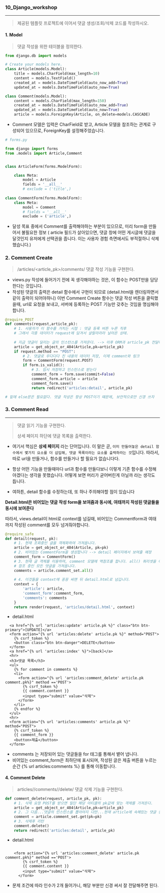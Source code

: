 ### 10_Django_workshop

---

> 제공된 템플릿 프로젝트에 이어서 댓글 생성/조회/삭제 코드를 작성하시오.



#### 1. Model

> 댓글 작성을 위한 테이블을 정의한다.



```python
from django.db import models

# Create your models here.
class Article(models.Model):
    title = models.CharField(max_length=10)
    content = models.TextField()
    created_at = models.DateTimeField(auto_now_add=True)
    updated_at = models.DateTimeField(auto_now=True)

class Comment(models.Model):
    content = models.CharField(max_length=150)
    created_at = models.DateTimeField(auto_now_add=True)
    updated_at = models.DateTimeField(auto_now=True)
    article = models.ForeignKey(Article, on_delete=models.CASCADE)

```



* Comment 모델은 입력은 CharField로 받고,  Article 모델을 참조하는 관계로 구성되어 있으므로, ForeignKey를 설정해주었습니다.



```python
# forms.py

from django import forms
from .models import Article,Comment


class ArticleForm(forms.ModelForm):

    class Meta:
        model = Article
        fields = '__all__'
        # exclude = ('title',)
        
class CommentForm(forms.ModelForm):
    class Meta:
        model = Comment
        # fields = '__all__'
        exclude = ('article',)
```



* 달성 목표 중에서 Comment를 출력해야하는 부분이 있으므로, 미리 form을 만들어서 불필요한 정보 ( article 필드가 살아있으면, 댓글 창에 어떤 게시글에 댓글을 달것인지 유저에게 선택권을 줍니다. 이는 사용자 경험 측면에서도 부적절하니 삭제했습니다.)







### 2. Comment Create

> /articles/<article_pk>/comments/ 댓글 작성 기능을 구현한다.



* views.py 작성에 들어가기 전에 꼭 생각해야하는 것은, 이 함수는 POST만을 담당한다는 것입니다. 
* 작성된 댓글의 출력은 detail 함수에서 구현이 되므로 (detail.html을 렌더링하면서 같이 출력이 되어야하니) 이번 Comment Create 함수는 댓글 작성 버튼을 클릭했을때, url로 요청을 보내고, 서버에 등록하는 POST 기능만 갖추는 것임을 명심해야합니다.



```python
@require_POST
def comments(request,article_pk):
    # 1. 사용자가 이 함수를 거치는 시점 : 댓글 등록 버튼 누른 직후
    # 그래서 각종 데이터가 request에 담겨서 샬랄라라라 날아온 상태.
    
    # 지금 댓글이 달리는 글의 인스턴스를 가져온다. --> 이후 ORM과 article_pk 전달에 요긴히 사용될 예정
    article = get_object_or_404(Article,pk=article_pk)
    if request.method == "POST":
        # 2. 댓글로 우다다다 친 내용의 데이터 저장, 이제 comment와 링크
        form = CommentForm(request.POST)
        if form.is_valid():
            # 3. 임시 저장하고 인스턴스로 받는다
            comment_form = form.save(commit=False)
            comment_form.article = article
            comment_form.save()
            return redirect('articles:detail', article_pk)

# 밑에 else문은 필요없다. 댓글 작성은 항상 POST이기 떄문에, 보안적으로만 신경 쓰자

```





### 3. Comment Read

----

> 댓글 읽기 기능을 구현한다.
>
> 상세 페이지 하단에 댓글 목록을 출력한다.



* 여기서 핵심은 **상세 페이지** 라는 단어입니다. 이 말은 곧, ```이미 만들어놓은 detail 함수에서 몇가지 요소를 더 삽입해, 댓글 목록이라는 요소를 출력하라는 것```입니다. 따라서, 따로 url을 만들거나, 함수를 만들거나 할 필요가 없습니다다.

* 항상 어떤 기능을 만들때마다 url과 함수를 만들다보니 이렇게 기존 함수를 수정해야겠다는 생각을 못했습니다. 어떻게 보면 머리가 굳어버린게 아닐까 라는 생각도 듭니다.

* 여하튼, detail 함수를 수정하는데, 또 하나 주의해야할 점이 있습니다

  

**Detail.html은 비어있는 댓글 작성 form을 보여줌과 동시에, 여태까지 작성된 댓글들을 동시에 보여준다** 



따라서, views.detail이 html로 context를 넘길때, 비어있는 Commentform과 여태까지 작성된 comment를 모두 넘겨줘야합니다.



```python
@require_safe
def detail(request, pk):
    # 1. 현재 조회중인 글을 객체화하여 가져옵니다.
    article = get_object_or_404(Article, pk=pk)
    # 2. 비어있는 CommentForm을 생성합니다 --> detail 페이지에서 보여줄 예정
    comment_form = CommentForm()
    # 3. 현재 글 객체를 이용하여, comment 모델에 역참조를 합니다. all() 쿼리셋을 이용하여
   	# 참조 중인 모든 댓글을 가져옵니다.
    comments = article.comment_set.all()
    
    # 4. 이것들을 context에 꽁꽁 싸맨 뒤 detail.html로 넘깁니다.
    context = {
        'article': article,
        'comment_form':comment_form,
        'comments': comments
    }
    return render(request, 'articles/detail.html', context)

```



* detail.html

```django
  <a href="{% url 'articles:update' article.pk %}" class="btn btn-primary">[UPDATE]</a>
  <form action="{% url 'articles:delete' article.pk %}" method="POST">
    {% csrf_token %}
    <button class="btn btn-danger">DELETE</button>
  </form>
  <a href="{% url 'articles:index' %}">[back]</a>
  <hr>
  <h3>댓글 목록</h3>
  <ul>
    {% for comment in comments %}
    <li>
      <form action="{% url 'articles:comment_delete' article.pk comment.pk%}" method =='POST'>
        {% csrf_token %}
        {{ comment.content }} 
        <input type="submit" value="삭제">
      </form>
    </li>
    {% endfor %}
  </ul>
  <hr>
  <form action="{% url 'articles:comments' article.pk %}" method="POST">
    {% csrf_token %}
    {{ comment_form }}
    <button>제출</button>
  </form>
```

* comments 는 저장되어 있는 댓글들을 for 태그를 통해서 뱉어 냅니다.
* 비어있는 comment_form은 최하단에 표시되며, 작성된 글은 제출 버튼을 누르는 순간 {% url articles:comments %} 를 통해 이동합니다.



#### 4. Comment Delete

> articles//comments//delete/ 댓글 삭제 기능을 구현한다.



```python
def comment_delete(request, article_pk, pk):
    # 1. 삭제 요청 POST를 받으면 일단 해당 아티클의 pk값에 맞는 객체를 가져온다.
    article = get_object_or_404(Article,pk=article_pk)
    # 2. 그 다음...댓글의 인스턴스를 뽑아야지 다만...현재 article에 속해있는 댓글 중 pk값이 일치하는것
    comment = article.comment_set.get(pk=pk)
    # 3. 삭제후 리턴
    comment.delete()
    return redirect('articles:detail', article_pk)
```



* detail.html

```django
	
	<form action="{% url 'articles:comment_delete' article.pk comment.pk%}" method =='POST'>
        {% csrf_token %}
        {{ comment.content }} 
        <input type="submit" value="삭제">
      </form>
```

* 문제 조건에 따라 인수가 2개 들어가니, 해당 부분만 신경 써서 잘 전달해주면 된다.